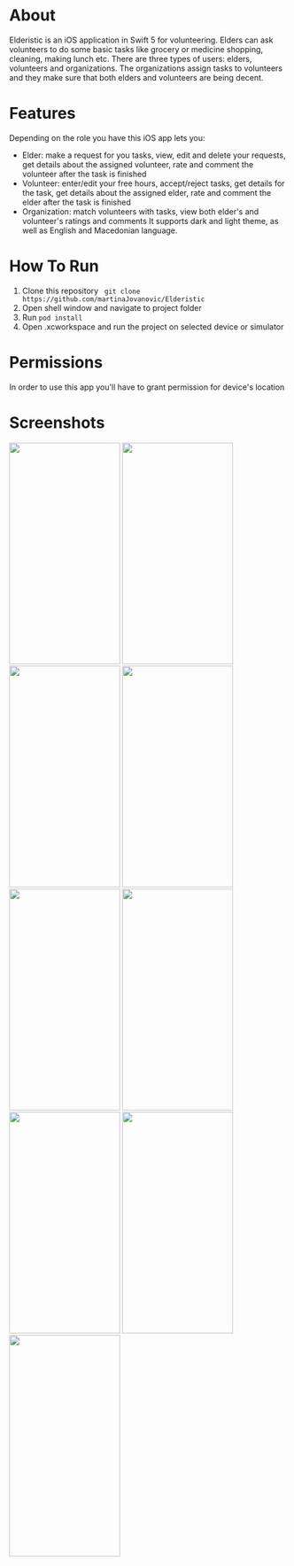 # About

Elderistic is an iOS application in Swift 5 for volunteering. Elders can ask volunteers to do some basic tasks like grocery or medicine shopping, cleaning, making lunch etc. 
There are three types of users: elders, volunteers and organizations. The organizations assign tasks to volunteers and they make sure that both elders and volunteers are being decent. 


# Features
Depending on the role you have this iOS app lets you:
- Elder: make a request for you tasks, view, edit and delete your requests, get details about the assigned volunteer, rate and comment the volunteer after the task is finished
- Volunteer: enter/edit your free hours, accept/reject tasks, get details for the task, get details about the assigned elder, rate and comment the elder after the task is finished
- Organization: match volunteers with tasks, view both elder's and volunteer's ratings and comments
It supports dark and light theme, as well as English and Macedonian language.

# How To Run
1. Clone this repository
``` git clone https://github.com/martinaJovanovic/Elderistic```
2. Open shell window and navigate to project folder
3. Run ```pod install ```
4. Open .xcworkspace and run the project on selected device or simulator
# Permissions
In order to use this app you'll have to grant permission for device's location

# Screenshots
<img src="https://user-images.githubusercontent.com/72557409/172900129-73340ece-e8cd-443f-b659-003b0ebf9a2d.png" width="200" height="400" /> <img src="https://user-images.githubusercontent.com/72557409/172900324-aec0b97d-395e-4013-a216-de6519d17efc.png" width="200" height="400" />
<img src="https://user-images.githubusercontent.com/72557409/172900459-7d7d4ec5-b7a0-4898-a489-4c546ccf250b.png" width="200" height="400" /> <img src="https://user-images.githubusercontent.com/72557409/172900569-4d4156e1-d561-41a7-99d6-5ff3f78994f4.png" width="200" height="400" />
<img src="https://user-images.githubusercontent.com/72557409/172900938-681f8ff8-2e6b-4ec2-bdd5-a64e9e511df5.png" width="200" height="400" /> <img src="https://user-images.githubusercontent.com/72557409/172901018-91092c26-ad42-483b-86c1-dcdc2bb6cf19.png" width="200" height="400" />
<img src="https://user-images.githubusercontent.com/72557409/172901128-0a1011d7-e4be-4a1e-bc77-9e8df49d69f0.png" width="200" height="400" /> <img src="https://user-images.githubusercontent.com/72557409/172901215-b835ccd1-1452-49d0-9833-0d80ff7c0033.png" width="200" height="400" /> 
<img src="https://user-images.githubusercontent.com/72557409/172901390-6d4f7d8e-f419-4fe1-b2d0-cf1af31c474b.png" width="200" height="400" />












